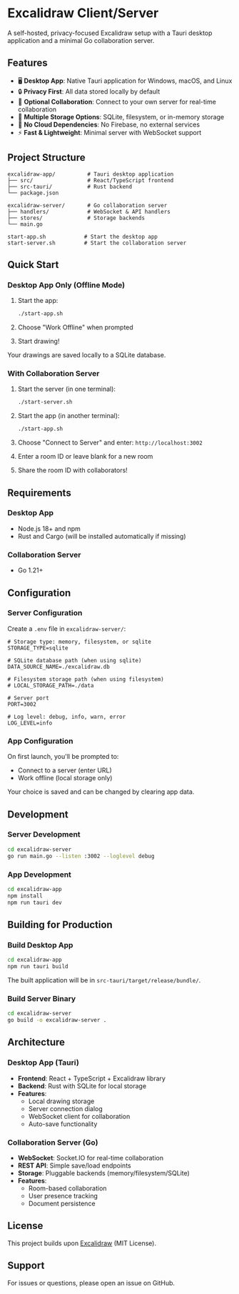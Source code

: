 # Excalidraw Client/Server

A self-hosted, privacy-focused Excalidraw setup with a Tauri desktop application and a minimal Go collaboration server.

## Features

- 🖥️ **Desktop App**: Native Tauri application for Windows, macOS, and Linux
- 🔒 **Privacy First**: All data stored locally by default
- 🤝 **Optional Collaboration**: Connect to your own server for real-time collaboration
- 💾 **Multiple Storage Options**: SQLite, filesystem, or in-memory storage
- 🚀 **No Cloud Dependencies**: No Firebase, no external services
- ⚡ **Fast & Lightweight**: Minimal server with WebSocket support

## Project Structure

```
excalidraw-app/          # Tauri desktop application
├── src/                 # React/TypeScript frontend
├── src-tauri/           # Rust backend
└── package.json

excalidraw-server/       # Go collaboration server
├── handlers/            # WebSocket & API handlers
├── stores/              # Storage backends
└── main.go

start-app.sh            # Start the desktop app
start-server.sh         # Start the collaboration server
```

## Quick Start

### Desktop App Only (Offline Mode)

1. Start the app:

   ```bash
   ./start-app.sh
   ```

2. Choose "Work Offline" when prompted
3. Start drawing!

Your drawings are saved locally to a SQLite database.

### With Collaboration Server

1. Start the server (in one terminal):

   ```bash
   ./start-server.sh
   ```

2. Start the app (in another terminal):

   ```bash
   ./start-app.sh
   ```

3. Choose "Connect to Server" and enter: `http://localhost:3002`
4. Enter a room ID or leave blank for a new room
5. Share the room ID with collaborators!

## Requirements

### Desktop App

- Node.js 18+ and npm
- Rust and Cargo (will be installed automatically if missing)

### Collaboration Server

- Go 1.21+

## Configuration

### Server Configuration

Create a `.env` file in `excalidraw-server/`:

```env
# Storage type: memory, filesystem, or sqlite
STORAGE_TYPE=sqlite

# SQLite database path (when using sqlite)
DATA_SOURCE_NAME=./excalidraw.db

# Filesystem storage path (when using filesystem)
# LOCAL_STORAGE_PATH=./data

# Server port
PORT=3002

# Log level: debug, info, warn, error
LOG_LEVEL=info
```

### App Configuration

On first launch, you'll be prompted to:

- Connect to a server (enter URL)
- Work offline (local storage only)

Your choice is saved and can be changed by clearing app data.

## Development

### Server Development

```bash
cd excalidraw-server
go run main.go --listen :3002 --loglevel debug
```

### App Development

```bash
cd excalidraw-app
npm install
npm run tauri dev
```

## Building for Production

### Build Desktop App

```bash
cd excalidraw-app
npm run tauri build
```

The built application will be in `src-tauri/target/release/bundle/`.

### Build Server Binary

```bash
cd excalidraw-server
go build -o excalidraw-server .
```

## Architecture

### Desktop App (Tauri)

- **Frontend**: React + TypeScript + Excalidraw library
- **Backend**: Rust with SQLite for local storage
- **Features**:
  - Local drawing storage
  - Server connection dialog
  - WebSocket client for collaboration
  - Auto-save functionality

### Collaboration Server (Go)

- **WebSocket**: Socket.IO for real-time collaboration
- **REST API**: Simple save/load endpoints
- **Storage**: Pluggable backends (memory/filesystem/SQLite)
- **Features**:
  - Room-based collaboration
  - User presence tracking
  - Document persistence

## License

This project builds upon [Excalidraw](https://github.com/excalidraw/excalidraw) (MIT License).

## Support

For issues or questions, please open an issue on GitHub.
